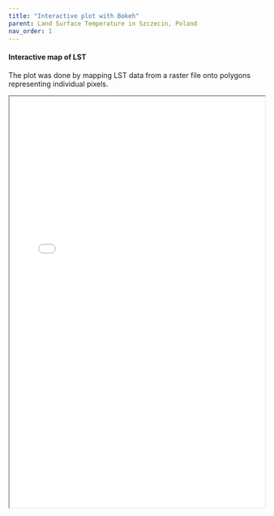```yaml
---
title: "Interactive plot with Bokeh"
parent: Land Surface Temperature in Szczecin, Poland
nav_order: 1
---
```



#### **Interactive map of LST** 
The plot was done by mapping LST data from a raster file onto polygons representing individual pixels. 


<iframe src="{{ '/assets/lst_raster_to_polygons.html' | relative_url }}" width="100%" height="810"></iframe>